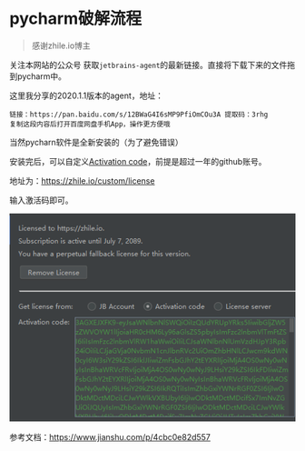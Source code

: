 # pycharm破解流程

> 感谢zhile.io博主

关注本网站的公众号 获取`jetbrains-agent`的最新链接。直接将下载下来的文件拖到pycharm中。

这里我分享的2020.1.1版本的agent，地址：

```
链接：https://pan.baidu.com/s/12BWaG4I6sMP9PfiOmCOu3A 提取码：3rhg 
复制这段内容后打开百度网盘手机App，操作更方便哦
```

当然pycharn软件是全新安装的（为了避免错误）

安装完后，可以自定义[Activation code](https://zhile.io/jetbrains-paid-plugins-license.html)，前提是超过一年的github账号。

地址为：https://zhile.io/custom/license

输入激活码即可。

![image-20200512085744129](images/image-20200512085744129.png)

参考文档：https://www.jianshu.com/p/4cbc0e82d557